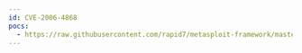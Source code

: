 ```yaml
---
id: CVE-2006-4868
pocs:
  - https://raw.githubusercontent.com/rapid7/metasploit-framework/master/modules/exploits/windows/browser/ms06_055_vml_method.rb
---
```

